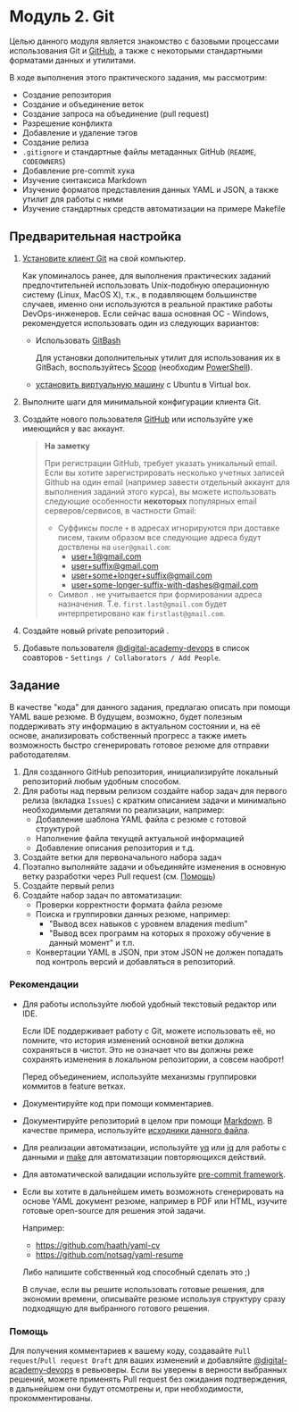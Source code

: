 # Модуль 2. Git

Целью данного модуля является знакомство с базовыми процессами использования Git и [GitHub](https://github.com), а также с некоторыми стандартными форматами данных и утилитами. 

В ходе выполнения этого практического задания, мы рассмотрим:
- Создание репозитория
- Создание и объединение веток
- Создание запроса на объединение (pull request)
- Разрешение конфликта
- Добавление и удаление тэгов
- Создание релиза
- `.gitignore` и стандартные файлы метаданных GitHub (`README`, `CODEOWNERS`)
- Добавление pre-commit хука
- Изучение синтаксиса Markdown
- Изучение форматов представления данных YAML и JSON, а также утилит для работы с ними
- Изучение стандартных средств автоматизации на примере Makefile

## Предварительная настройка

1. [Установите клиент Git](https://git-scm.com/book/en/v2/Getting-Started-Installing-Git) на свой компьютер. 
   
    Как упоминалось ранее, для выполнения практических заданий предпочтительней использовать Unix-подобную операционную систему (Linux, MacOS X), т.к., в подавляющем большинстве случаев, именно они используются в реальной практике работы DevOps-инженеров. 
    Если сейчас ваша основная ОС - Windows, рекомендуется использовать один из следующих вариантов:
      - Использовать [GitBash](https://gitforwindows.org)
        
        Для установки дополнительных утилит для использования их в GitBach, воспользуйтесь [Scoop](https://scoop.sh/) (необходим [PowerShell](https://learn.microsoft.com/en-us/powershell/scripting/install/installing-powershell-on-windows?view=powershell-7.)).
      - [установить виртуальную машину](https://ubuntu.com/tutorials/how-to-run-ubuntu-desktop-on-a-virtual-machine-using-virtualbox#1-overview) с Ubuntu в Virtual box.
1. Выполните шаги для минимальной конфигурации клиента Git.
1. Создайте нового пользователя [GitHub](https://github.com) или используйте уже имеющийся у вас аккаунт.
    
    > **На заметку**
    >
    > При регистрации GitHub, требует указать уникальный email. Если вы хотите зарегистрировать несколько учетных записей Github на один email (например завести отдельный аккаунт для выполнения заданий этого курса), вы можете использовать следующие особенности **некоторых** популярных email серверов/сервисов, в частности Gmail:
    > - Суффиксы после `+` в адресах игнорируются при доставке писем, таким образом все следующие адреса будут доствлены на `user@gmail.com`:
    >   - user+1@gmail.com
    >   - user+suffix@gmail.com
    >   - user+some+longer+suffix@gmail.com
    >   - user+some-longer-suffix-with-dashes@gmail.com
    > - Символ `.` не учитывается при формировании адреса назначения. Т.е. `first.last@gmail.com` будет интерпретировано как `firstlast@gmail.com`.
1. Создайте новый private репозиторий .
1. Добавьте пользователя [@digital-academy-devops](https://github.com/digital-academy-devops) в список соавторов - `Settings / Collaborators / Add People`.

## Задание

В качестве "кода" для данного задания, предлагаю описать при помощи YAML ваше резюме. 
В будущем, возможно, будет полезным поддерживать эту информацию в актуальном состоянии и, на её основе, анализировать собственный прогресс а также иметь возможность быстро сгенерировать готовое резюме для отправки работодателям.

1. Для созданного GitHub репозитория, инициализируйте локальный репозиторий любым удобным способом.
1. Для работы над первым релизом создайте набор задач для первого релиза (вкладка `Issues`) с кратким описанием задачи и минимально необходимыми деталями по реализации, например:
   - Добавление шаблона YAML файла с резюме с готовой структурой
   - Наполнение файла текущей актуальной информацией
   - Добавление описания репозитория и т.д.
1. Cоздайте ветки для первоначального набора задач
1. Поэтапно выполняйте задачи и объединяйте изменения в основную ветку разработки через Pull request (см. [Помощь](#помощь))
1. Создайте первый релиз
1. Создайте набор задач по автоматизации:
   - Проверки корректности формата файла резюме 
   - Поиска и группировки данных резюме, например: 
     - "Вывод всех навыков с уровнем владения medium"
     - "Вывод всех программ на которых я прохожу обучение в данный момент" и т.п.
   - Конвертации YAML в JSON, при этом JSON не должен попадать под контроль версий и добавляться в репозиторий.
    
    
### Рекомендации
- Для работы используйте любой удобный текстовый редактор или IDE. 
  
  Если IDE поддерживает работу с Git, можете использовать её, но помните, что история изменений основной ветки должна сохраняться в чистот. Это не означает что вы должны реже сохранять изменения в локальном репозитории, а совсем наоброт!
  
  Перед объединением, используйте механизмы группировки коммитов в feature ветках.
- Документируйте код при помощи комментариев.
- Документируйте репозиторий в целом при помощи [Markdown](https://docs.github.com/en/get-started/writing-on-github/getting-started-with-writing-and-formatting-on-github/basic-writing-and-formatting-syntax). В качестве примера, используйте [исходники данного файла](https://github.com/digital-academy-devops/git-module/blob/main/README.md?plain=1).
- Для реализации автоматизации, используйте [yq](https://mikefarah.gitbook.io/yq/) или [jq](https://stedolan.github.io/jq/) для работы с данными и [make](https://www.gnu.org/software/make/) для автоматизации повторяющихся действий.
- Для автоматической валидации используйте [pre-commit framework](https://pre-commit.com).
- Если вы хотите в дальнейшем иметь возможноть сгенерировать на основе YAML документ резюме, например в PDF или HTML, изучите готовые open-source для решения этой задачи. 
  
  Например:
  - https://github.com/haath/yaml-cv
  - https://github.com/notsag/yaml-resume

  Либо напишите собственный код способный сделать это ;) 
  
  В случае, если вы решите использовать готовые решения, для экономии времени, описывайте резюме используя структуру сразу подходящую для выбранного готового решения.

### Помощь
Для получения комментариев к вашему коду, создавайте `Pull request`/`Pull request Draft` для ваших изменений и добавляйте [@digital-academy-devops](https://github.com/digital-academy-devops) в ревьюверы. Если вы уверены в верности выбранных решений, можете применять Pull request без ожидания подтверждения, в дальнейшем они будут отсмотрены и, при необходимости, прокомментированы.
